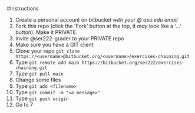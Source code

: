 #Instructions

1.  Create a personal account on bitbucket *with your @ asu.edu email*
2.  Fork this repo (click the 'Fork' button at the top, it _may_ look like a '...' button).  Make it PRIVATE.
3.  Invite @ser222-grader to your PRIVATE repo
4.  Make sure you have a GIT client
5.  Clone your repo `git clone https://<username>@bitbucket.org/<username>/exercises-chaining.git`
6.  Type `git remote add main https://bitbucket.org/ser222/exercises-chaining.git`
7.  Type `git pull main`
8.  Change some files
9.  Type `git add <filename>`
10. Type `git commit -m "<a message>"`
11. Type `git push origin`
12.  Go to 7